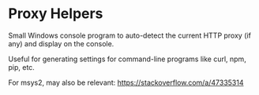# Proxy Helpers

Small Windows console program to auto-detect the current HTTP proxy (if any)
and display on the console.

Useful for generating settings for command-line programs like curl, npm, pip, etc.

For msys2, may also be relevant: https://stackoverflow.com/a/47335314
